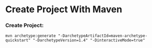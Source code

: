 # Create Project With Maven

### Create Project:
`mvn archetype:generate "-DarchetypeArtifactId=maven-archetype-quickstart" "-DarchetypeVersion=1.4" "-DinteractiveMode=true"`

